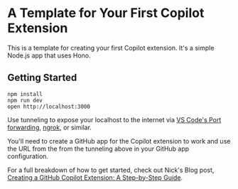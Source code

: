 # A Template for Your First Copilot Extension

This is a template for creating your first Copilot extension. It's a simple Node.js app that uses Hono.

## Getting Started

```
npm install
npm run dev
open http://localhost:3000
```

Use tunneling to expose your localhost to the internet via [VS Code's Port forwarding](https://code.visualstudio.com/docs/editor/port-forwarding), [ngrok](https://ngrok.com), or similar.

You'll need to create a GitHub app for the Copilot extension to work and use the URL from the from the tunneling above in your GitHub app configuration.

For a full breakdown of how to get started, check out Nick's Blog post, [Creating a GitHub Copilot Extension: A Step-by-Step Guide](https://nickyt.co/copilot-extension-guide).
